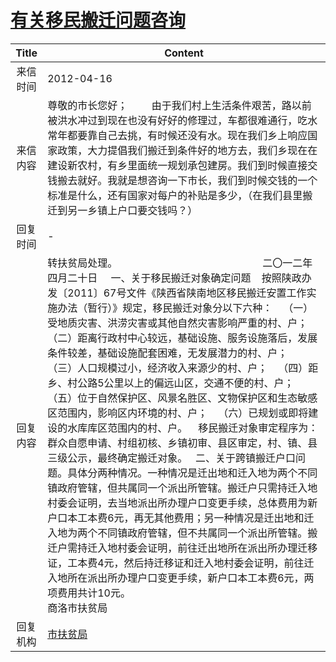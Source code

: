 # <a href="http://www.shangluo.gov.cn/zmhd/ldxxxx.jsp?urltype=leadermail.LeaderMailContentUrl&wbtreeid=1112&leadermailid=1162">有关移民搬迁问题咨询</a>
| Title |                                                                                                                                                                                                                                                                                                                                                                                 Content                                                                                                                                                                                                                                                                                                                                                                                 |
|:-----:|-------------------------------------------------------------------------------------------------------------------------------------------------------------------------------------------------------------------------------------------------------------------------------------------------------------------------------------------------------------------------------------------------------------------------------------------------------------------------------------------------------------------------------------------------------------------------------------------------------------------------------------------------------------------------------------------------------------------------------------------------------------------------|
| 来信时间  | 2012-04-16                                                                                                                                                                                                                                                                                                                                                                                                                                                                                                                                                                                                                                                                                                                                                              |
| 来信内容  | 尊敬的市长您好；         由于我们村上生活条件艰苦，路以前被洪水冲过到现在也没有好好的修理过，车都很难通行，吃水常年都要靠自己去挑，有时候还没有水。现在我们乡上响应国家政策，大力提倡我们搬迁到条件好的地方去，我们乡现在在建设新农村，有乡里面统一规划承包建房。我们到时候直接交钱搬去就好。我就是想咨询一下市长，我们到时候交钱的一个标准是什么，还有国家对每户的补贴是多少，（在我们县里搬迁到另一乡镇上户口要交钱吗？）                                                                                                                                                                                                                                                                                                                                                                                                                                                                                                                                                      |
| 回复时间  | -                                                                                                                                                                                                                                                                                                                                                                                                                                                                                                                                                                                                                                                                                                                                                                       |
| 回复内容  | 转扶贫局处理。                                                      二〇一二年四月二十日     一、关于移民搬迁对象确定问题    按照陕政办发〔2011〕67号文件《陕西省陕南地区移民搬迁安置工作实施办法（暂行）》规定，移民搬迁对象分以下六种：    （一）受地质灾害、洪涝灾害或其他自然灾害影响严重的村、户；    （二）距离行政村中心较远，基础设施、服务设施落后，发展条件较差，基础设施配套困难，无发展潜力的村、户；    （三）人口规模过小，经济收入来源少的村、户；    （四）距乡、村公路5公里以上的偏远山区，交通不便的村、户；    （五）位于自然保护区、风景名胜区、文物保护区和生态敏感区范围内，影响区内环境的村、户；    （六）已规划或即将建设的水库库区范围内的村、户。    移民搬迁对象审定程序为：群众自愿申请、村组初核、乡镇初审、县区审定，村、镇、县三级公示，最终确定搬迁对象。   二、关于跨镇搬迁户口问题。具体分两种情况。一种情况是迁出地和迁入地为两个不同镇政府管辖，但共属同一个派出所管辖。搬迁户只需持迁入地村委会证明，去当地派出所办理户口变更手续，总体费用为新户口本工本费6元，再无其他费用；另一种情况是迁出地和迁入地为两个不同镇政府管辖，但不共属同一个派出所管辖。搬迁户需持迁入地村委会证明，前往迁出地所在派出所办理迁移证，工本费4元，然后持迁移证和迁入地村委会证明，前往迁入地所在派出所办理户口变更手续，新户口本工本费6元，两项费用共计10元。                                                                    商洛市扶贫局 |
| 回复机构  | <a href="../../category/agencies/市扶贫局.md">市扶贫局</a>                                                                                                                                                                                                                                                                                                                                                                                                                                                                                                                                                                                                                                                                                                                      |